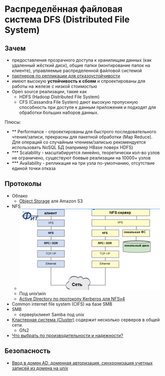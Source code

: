 # Распределённая файловая система DFS (Distributed File System)

## Зачем

- предоставления прозрачного доступа к хранилищам данных (как удаленный жёсткий диск), общие папки (монтирование папок на клиенте), управляемые распределенной файловой системой
- [партнеров по репликации для отказоустойчивости](https://windata.ru/windows-world/lokalnaya-set/raspredelennaya-fajlovaya-sistema-dfs-osnovy)
- имеют высокую __устойчивость к сбоям__ и спроектированы для работы на железе с низкой стоимостью
- Open source реализации, такие как
  - HDFS (Hadoop Distributed File System)
  - CFS (Cassandra File System) дают высокую пропускную способность при доступе к данным приложения и подходят для обработки больших наборов данных.

Плюсы:

- ** Performance - спроектированы для быстрого последовательного чтения/записи, прекрасны для пакетной обработки (Map Reduce). Для операций со случайным чтением/записью рекомендуется использовать NoSQL БД (например HBase поверх HDFS)
- *** Scalability - масштабируется линейно, теоретически кол-во узлов не ограничено, существуют боевые реализации на 10000+ узлов
- *** Availability - репликация на три узла по-умолчанию, отсутствие единой точки отказа

## Протоколы

- Облако
  - [Object Storage](object.storage.md) аля Amazon S3
- NFS
	- ![nfs](../../img/nfs.png)
	- Под unix\win
	- [Active Directory по протоколу Kerberos для NFSv4](https://www.k-max.name/windows/active-directory-as-kdc-nfsv4/)
- Common internet file system (CIFS) на базе SMB
- SMB
	- сервер\клиент Samba под unix
- [Кластерная система (Cluster)](https://itelon.ru/blog/raspredelennye-faylovye-sistemy-tekhnologicheskiy-obzor-produktovyy-obzor/) содержит несколько серверов в общей сети.
  - Gfs2
- [Что выбрать по производительности и надежности?](http://codernet.ru/amp/?page=kakoj_setevoj_protokol_obmena_fajlami_imeet_luchshuyu_proizvoditelnost_i_nadezhnost)

## Безопасность

- [Ввод в домен AD, доменная авторизация, синхронизация учетных записей из домена на unix](../os/unix.md)
